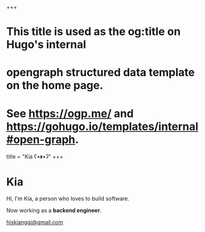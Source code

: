 +++
# This title is used as the og:title on Hugo's internal
# opengraph structured data template on the home page.
# See https://ogp.me/ and https://gohugo.io/templates/internal#open-graph.
title = "Kia ʕ•ᴥ•ʔ"
+++

# Kia

Hi, I'm Kia, a person who loves to build software.

Now working as a **backend engineer**.

[hiskianggi@gmail.com](mailto:hiskianggi@gmail.com)
